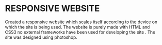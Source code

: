 # RESPONSIVE WEBSITE
Created a responsive website which scales itself according to the
device on which the site is being used. The website is purely made with HTML and CSS3 no
external frameworks have been used for developing the site . The site was designed using
photoshop.

